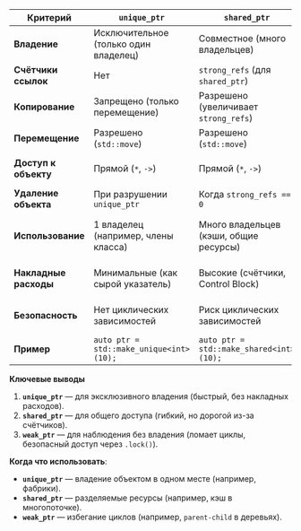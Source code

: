 
| **Критерий**          | **`unique_ptr`**                        | **`shared_ptr`**                        | **`weak_ptr`**                            |
| --------------------- | --------------------------------------- | --------------------------------------- | ----------------------------------------- |
| **Владение**          | Исключительное (только один владелец)   | Совместное (много владельцев)           | Нет владения (только наблюдение)          |
| **Счётчики ссылок**   | Нет                                     | `strong_refs` (для `shared_ptr`)        | `weak_refs` (только для Control Block)    |
| **Копирование**       | Запрещено (только перемещение)          | Разрешено (увеличивает `strong_refs`)   | Разрешено (увеличивает `weak_refs`)       |
| **Перемещение**       | Разрешено (`std::move`)                 | Разрешено (`std::move`)                 | Разрешено (`std::move`)                   |
| **Доступ к объекту**  | Прямой (`*`, `->`)                      | Прямой (`*`, `->`)                      | Только через `.lock()` → `shared_ptr`     |
| **Удаление объекта**  | При разрушении `unique_ptr`             | Когда `strong_refs == 0`                | Не управляет временем жизни               |
| **Использование**     | 1 владелец (например, члены класса)     | Много владельцев (кэши, общие ресурсы)  | Обход циклических зависимостей, кэши      |
| **Накладные расходы** | Минимальные (как сырой указатель)       | Высокие (счётчики, Control Block)       | Средние (требует `shared_ptr` для работы) |
| **Безопасность**      | Нет циклических зависимостей            | Риск циклических зависимостей           | Нет риска циклических зависимостей        |
| **Пример**            | `auto ptr = std::make_unique<int>(10);` | `auto ptr = std::make_shared<int>(10);` | `std::weak_ptr<int> weak = shared;`       |

**Ключевые выводы**  
1. **`unique_ptr`** — для эксклюзивного владения (быстрый, без накладных расходов).  
2. **`shared_ptr`** — для общего доступа (гибкий, но дорогой из-за счётчиков).  
3. **`weak_ptr`** — для наблюдения без владения (ломает циклы, безопасный доступ через `.lock()`).  

**Когда что использовать**:  
- **`unique_ptr`** — владение объектом в одном месте (например, фабрики).  
- **`shared_ptr`** — разделяемые ресурсы (например, кэш в многопоточке).  
- **`weak_ptr`** — избегание циклов (например, `parent-child` в деревьях).  